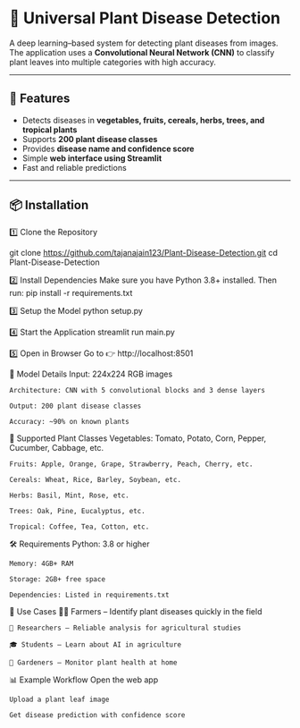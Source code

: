 # 🌿 Universal Plant Disease Detection  

A deep learning–based system for detecting plant diseases from images.  
The application uses a **Convolutional Neural Network (CNN)** to classify plant leaves into multiple categories with high accuracy.  

---

## 🚀 Features
- Detects diseases in **vegetables, fruits, cereals, herbs, trees, and tropical plants**  
- Supports **200 plant disease classes**  
- Provides **disease name and confidence score**  
- Simple **web interface using Streamlit**  
- Fast and reliable predictions  

---

## 📦 Installation

1️⃣ Clone the Repository

git clone https://github.com/tajanajain123/Plant-Disease-Detection.git
cd Plant-Disease-Detection

2️⃣ Install Dependencies
Make sure you have Python 3.8+ installed. Then run:
pip install -r requirements.txt

3️⃣ Setup the Model
python setup.py

4️⃣ Start the Application
streamlit run main.py

5️⃣ Open in Browser
Go to 👉 http://localhost:8501

🧠 Model Details
    Input: 224x224 RGB images

    Architecture: CNN with 5 convolutional blocks and 3 dense layers

    Output: 200 plant disease classes

    Accuracy: ~90% on known plants

🌱 Supported Plant Classes
    Vegetables: Tomato, Potato, Corn, Pepper, Cucumber, Cabbage, etc.

    Fruits: Apple, Orange, Grape, Strawberry, Peach, Cherry, etc.

    Cereals: Wheat, Rice, Barley, Soybean, etc.

    Herbs: Basil, Mint, Rose, etc.

    Trees: Oak, Pine, Eucalyptus, etc.

    Tropical: Coffee, Tea, Cotton, etc.

🛠️ Requirements
    Python: 3.8 or higher

    Memory: 4GB+ RAM

    Storage: 2GB+ free space

    Dependencies: Listed in requirements.txt

🎯 Use Cases
    👩‍🌾 Farmers – Identify plant diseases quickly in the field

    🔬 Researchers – Reliable analysis for agricultural studies

    🎓 Students – Learn about AI in agriculture

    🌱 Gardeners – Monitor plant health at home

📊 Example Workflow
    Open the web app

    Upload a plant leaf image

    Get disease prediction with confidence score
